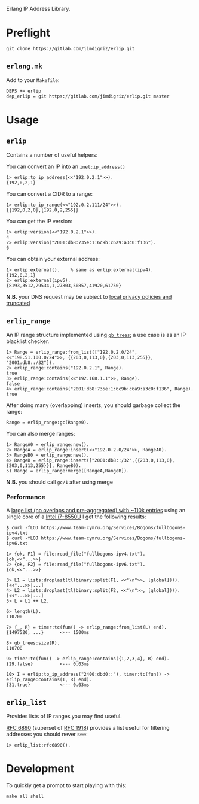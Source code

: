 Erlang IP Address Library.

# Preflight

    git clone https://gitlab.com/jimdigriz/erlip.git

## `erlang.mk`

Add to your `Makefile`:

    DEPS += erlip
    dep_erlip = git https://gitlab.com/jimdigriz/erlip.git master

# Usage

## `erlip`

Contains a number of useful helpers:

You can convert an IP into an [`inet:ip_address()`](http://erlang.org/doc/man/inet.html#data-types)

    1> erlip:to_ip_address(<<"192.0.2.1">>).
    {192,0,2,1}

You can convert a CIDR to a range:

    1> erlip:to_ip_range(<<"192.0.2.111/24">>).
    {{192,0,2,0},{192,0,2,255}}

You can get the IP version:

    1> erlip:version(<<"192.0.2.1">>).
    4
    2> erlip:version("2001:db8:735e:1:6c9b:c6a9:a3c0:f136").
    6

You can obtain your external address:

    1> erlip:external().	% same as erlip:external(ipv4).
    {192,0,2,1}
    2> erlip:external(ipv6).
    {8193,3512,29534,1,27803,50857,41920,61750}

**N.B.** your DNS request may be subject to [local privacy policies and truncated](https://tools.ietf.org/html/rfc7871#section-11.1)

## `erlip_range`

An IP range structure implemented using [`gb_trees`](http://erlang.org/doc/man/gb_trees.html); a use case is as an IP blacklist checker.

    1> Range = erlip_range:from_list(["192.0.2.0/24", <<"198.51.100.0/24">>, {{203,0,113,0},{203,0,113,255}}, "2001:db8::/32"]).
    2> erlip_range:contains("192.0.2.1", Range).
    true
    3> erlip_range:contains(<<"192.168.1.1">>, Range).
    false
    4> erlip_range:contains("2001:db8:735e:1:6c9b:c6a9:a3c0:f136", Range).
    true

After doing many (overlapping) inserts, you should garbage collect the range:

    Range = erlip_range:gc(Range0).

You can also merge ranges:

    1> RangeA0 = erlip_range:new().
    2> RangeA = erlip_range:insert(<<"192.0.2.0/24">>, RangeA0).
    3> RangeB0 = erlip_range:new().
    4> RangeB = erlip_range:insert(["2001:db8::/32",{{203,0,113,0},{203,0,113,255}}], RangeB0).
    5) Range = erlip_range:merge([RangeA,RangeB]).

**N.B.** you should call `gc/1` after using merge

### Performance

A [large list (no overlaps and pre-aggregated) with ~110k entries](http://www.team-cymru.com/bogon-reference-http.html) using an single core of a [Intel i7-8550U](https://ark.intel.com/content/www/us/en/ark/products/122589/intel-core-i7-8550u-processor-8m-cache-up-to-4-00-ghz.html) I get the following results:

    $ curl -fLOJ https://www.team-cymru.org/Services/Bogons/fullbogons-ipv4.txt
    $ curl -fLOJ https://www.team-cymru.org/Services/Bogons/fullbogons-ipv6.txt
    
    1> {ok, F1} = file:read_file("fullbogons-ipv4.txt").
    {ok,<<"...>>}
    2> {ok, F2} = file:read_file("fullbogons-ipv6.txt").
    {ok,<<"...>>}
    
    3> L1 = lists:droplast(tl(binary:split(F1, <<"\n">>, [global]))).
    [<<"...>>|...]
    4> L2 = lists:droplast(tl(binary:split(F2, <<"\n">>, [global]))).
    [<<"...>>|...]
    5> L = L1 ++ L2.
    
    6> length(L).
    110700
    
    7> {_, R} = timer:tc(fun() -> erlip_range:from_list(L) end).
    {1497520, ...}      <--- 1500ms

    8> gb_trees:size(R).
    110700
    
    9> timer:tc(fun() -> erlip_range:contains({1,2,3,4}, R) end).
    {29,false}          <--- 0.03ms
    
    10> I = erlip:to_ip_address("2400:dbd0::"), timer:tc(fun() -> erlip_range:contains(I, R) end).
    {31,true}           <--- 0.03ms

## `erlip_list`

Provides lists of IP ranges you may find useful.

[RFC 6890](https://tools.ietf.org/html/rfc6890) (superset of [RFC 1918](https://tools.ietf.org/html/rfc1918)) provides a list useful for filtering addresses you should never see:

    1> erlip_list:rfc6890().

# Development

To quickly get a prompt to start playing with this:

    make all shell
